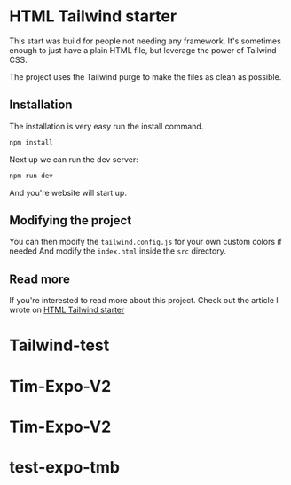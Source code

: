 # HTML Tailwind starter

This start was build for people not needing any framework.
It's sometimes enough to just have a plain HTML file, but leverage the power of Tailwind CSS.

The project uses the Tailwind purge to make the files as clean as possible.

## Installation

The installation is very easy run the install command.

```bash
npm install
```

Next up we can run the dev server:

```bash
npm run dev
```

And you're website will start up.

## Modifying the project

You can then modify the `tailwind.config.js` for your own custom colors if needed
And modify the `index.html` inside the `src` directory.

## Read more

If you're interested to read more about this project.
Check out the article I wrote on [HTML Tailwind starter](https://daily-dev-tips.com/posts/plain-html-starter-with-tailwind-css/)
# Tailwind-test
# Tim-Expo-V2
# Tim-Expo-V2
# test-expo-tmb

